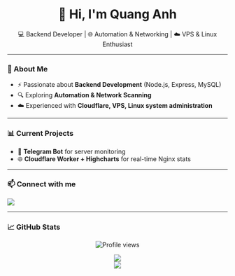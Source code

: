 <h1 align="center">👋 Hi, I'm Quang Anh</h1>

<p align="center">
💻 Backend Developer | 🌐 Automation & Networking | ☁️ VPS & Linux Enthusiast
</p>

---

### 🚀 About Me
- ⚡ Passionate about **Backend Development** (Node.js, Express, MySQL)  
- 🔍 Exploring **Automation & Network Scanning**  
- ☁️ Experienced with **Cloudflare, VPS, Linux system administration**  

---

### 📊 Current Projects
- 🐧 **Telegram Bot** for server monitoring  
- 🌐 **Cloudflare Worker + Highcharts** for real-time Nginx stats  

---

### 📫 Connect with me
<p align="left">
  <a href="https://t.me/quangganh" target="_blank">
    <img src="https://img.shields.io/badge/Telegram-2CA5E0?style=for-the-badge&logo=telegram&logoColor=white"/>
  </a>
</p>

---

### 📈 GitHub Stats
<p align="center">
  <img src="https://komarev.com/ghpvc/?username=quangg-anh&color=blue" alt="Profile views"/>
</p>

<p align="center">
  <!-- Profile summary card -->
  <img src="http://github-profile-summary-cards.vercel.app/api/cards/profile-details?username=quangg-anh&theme=darcula" />
  <!-- Repos per language -->
  <br>
  <img src="https://github-readme-stats.vercel.app/api/top-langs/?username=quangg-anh&layout=compact&theme=radical" />
</p>

